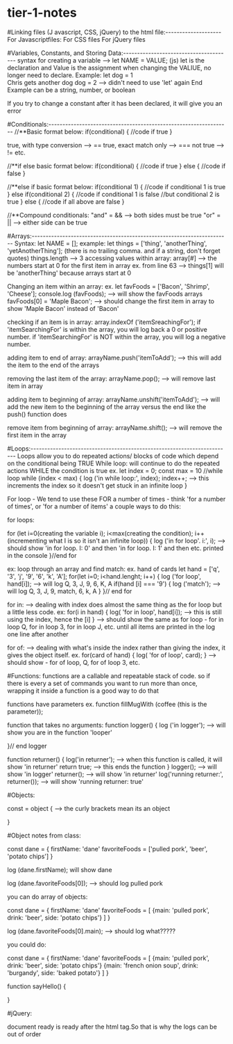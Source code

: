 # tier-1-notes

#Linking files (J avascript, CSS, jQuery) to the html file:--------------------
For Javascriptfiles: <script src="NAME.js" charset="utf-8"></script>
For CSS files
For jQuery files


#Variables, Constants, and Storing Data:---------------------------------------
syntax for creating a variable --> let NAME = VALUE; (js)
let is the declaration and Value is the assignment
when changing the VALIUE, no longer need to declare.
Example:
let dog = 1  
Chris gets another dog
dog = 2 --> didn't need to use 'let' again
End Example
can be a string, number, or boolean

If you try to change a constant after it has been declared, it will give you an error


#Conditionals:-----------------------------------------------------------------
//**Basic format below:
if(conditional) {
  //code if true
}

true, with type conversion --> ==
true, exact match only --> ===
not true --> !=
etc.

//**if else basic format below:
if(conditional) {
  //code if true
}
else {
  //code if false
}

//**else if basic format below:
if(conditional 1) {
  //code if conditional 1 is true
}
else if(conditional 2) {
  //code if conditional 1 is false
  //but conditional 2 is true
}
else {
  //code if all above are false
}

//**Compound conditionals:
"and" = && --> both sides must be true
"or" = || --> either side can be true


#Arrays:-----------------------------------------------------------------------
Syntax: let NAME = [];
example:
let things = ['thing', 'anotherThing', 'yetAnotherThing']; (there is no trailing comma. and if a string, don't forget quotes)
things.length --> 3
accessing values within array:
array[#] --> the numbers start at 0 for the first item in array
ex. from line 63 --> things[1] will be 'anotherThing' because arrays start at 0

Changing an item within an array:
ex. let favFoods = ['Bacon', 'Shrimp', 'Cheese'];
console.log (favFoods); --> will show the favFoods arrays
favFoods[0] = 'Maple Bacon'; --> should change the first item in array to show 'Maple Bacon' instead of 'Bacon'

checking if an item is in array:
array.indexOf ('itemSreachingFor');
if 'itemSearchingFor' is within the array, you will log back a 0 or positive number.
if 'itemSearchingFor' is NOT within the array, you will log a negative number.

adding item to end of array:
arrayName.push('itemToAdd'); --> this will add the item to the end of the arrays

removing the last item of the array:
arrayName.pop(); --> will remove last item in array

adding item to beginning of array:
arrayName.unshift('itemToAdd'); --> will add the new item to the beginning of the array versus the end like the push() function does

remove item from beginning of array:
arrayName.shift(); --> will remove the first item in the array


#Loops:------------------------------------------------------------------------
Loops allow you to do repeated actions/ blocks of code which depend on the conditional being TRUE
While loop: will continue to do the repeated actions WHILE the condition is true
ex.
let index = 0;
const max = 10
//while loop
while (index < max) {
  log ('in while loop:', index);
  index++;   --> this increments the index so it doesn't get stuck in an infinite loop
}



For loop - We tend to use these FOR a number of times - think 'for a number of times', or 'for a number of items'
a couple ways to do this:

for loops:

for (let i=0(creating the variable i); i<max(creating the condition); i++(incrementing what I is so it isn't an infinite loop)) {
 log ('in for loop'. i:', i); --> should show 'in for loop. I: 0' and then 'in for loop. I: 1' and then etc. printed in the console
}//end for

ex:
loop through an array and find match:
ex. hand of cards
let hand = ['q', '3', 'j', '9', '6', 'k', 'A'];
for(let i=0; i<hand.lenght; i++) {
  log ('for loop', hand[i]); --> will log Q, 3, J, 9, 6, K, A
  if(hand [i] === '9') {
    log ('match'); --> will log Q, 3, J, 9, match, 6, k, A
  }
}// end for


for in: --> dealing with index
does almost the same thing as the for loop but a little less code.
ex:
for(i in hand) {
  log( 'for in loop', hand[i]); --> this is still using the index, hence the [i]
}
--> should show the same as for loop - for in loop Q, for in loop 3, for in loop J, etc. until all items are printed in the log one line after another




for of: --> dealing with what's inside the index
rather than giving the index, it gives the object itself.
ex.
for(card of hand) {
  log( 'for of loop', card);
}
--> should show - for of loop, Q, for of loop 3, etc.


#Functions:
functions are a callable and repeatable stack of code. so if there is every a set of commands
you want to run more than once, wrapping it inside a function is a good way to do that

functions have parameters
ex.
function fillMugWith (coffee (this is the parameter));

function that takes no arguments:
function logger() {
  log ('in logger'); --> will show you are in the function 'looper'

}// end logger

function returner() {
  log('in returner'); --> when this function is called, it will show 'in returner'
  return true; --> this ends the function
}
 logger(); --> will show 'in logger'
 returner(); --> will show 'in returner'
 log('running returner:', returner()); --> will show 'running returner: true'



#Objects:

const = object {         --> the curly brackets mean its an object

}


#Object notes from class:

const dane = {
  firstName: 'dane'
  favoriteFoods = ['pulled pork', 'beer', 'potato chips']
}

log (dane.firstName); will show dane

log (dane.favoriteFoods[0]); --> should log pulled pork


you can do array of objects:

const dane = {
  firstName: 'dane'
  favoriteFoods = [
  {main: 'pulled pork', drink: 'beer', side: 'potato chips'}
  ]
}

log (dane.favoriteFoods[0].main); --> should log what?????


you could do:

const dane = {
  firstName: 'dane'
  favoriteFoods = [
  {main: 'pulled pork', drink: 'beer', side: 'potato chips'}
  {main: 'french onion soup', drink: 'burgandy', side: 'baked potato'}
  ]
}

function sayHello() {

}

















#jQuery:




document ready is ready after the html tag.So that is why the logs can be out of order
